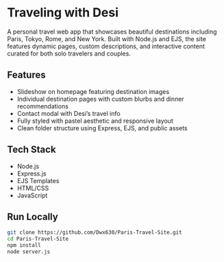 # Traveling with Desi

A personal travel web app that showcases beautiful destinations including Paris, Tokyo, Rome, and New York. Built with Node.js and EJS, the site features dynamic pages, custom descriptions, and interactive content curated for both solo travelers and couples.

## Features

- Slideshow on homepage featuring destination images
- Individual destination pages with custom blurbs and dinner recommendations
- Contact modal with Desi’s travel info
- Fully styled with pastel aesthetic and responsive layout
- Clean folder structure using Express, EJS, and public assets

## Tech Stack

- Node.js
- Express.js
- EJS Templates
- HTML/CSS
- JavaScript

## Run Locally

```bash
git clone https://github.com/Dwx630/Paris-Travel-Site.git
cd Paris-Travel-Site
npm install
node server.js
